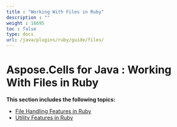 ```yaml
---
title : "Working With Files in Ruby" 
description : "" 
weight : 16695 
toc : false
type: docs
url: /java/plugins/ruby/guide/files/
---
```


# Aspose.Cells for Java : Working With Files in Ruby


**This section includes the following topics:**

*   [File Handling Features in Ruby](https://docs2.aspose.com/cells/java/plugins/ruby/guide/files/filehandling/)
*   [Utility Features in Ruby](https://docs2.aspose.com/cells/java/plugins/ruby/guide/files/utility/)

